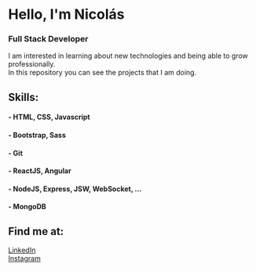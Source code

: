 # Hello, I'm Nicolás

### Full Stack Developer

I am interested in learning about new technologies and being able to grow professionally. </br>
In this repository you can see the projects that I am doing.

## Skills:

  #### - HTML, CSS, Javascript
  #### - Bootstrap, Sass
  #### - Git
  #### - ReactJS, Angular
  #### - NodeJS, Express, JSW, WebSocket, ...
  #### - MongoDB

## Find me at:

[LinkedIn](https://www.linkedin.com/in/nicolas-clemente/)</br>
[Instagram](https://www.instagram.com/nicooclementee/?hl=es-la)
